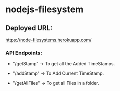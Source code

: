 # nodejs-filesystem 

## Deployed URL:

https://node-filesystems.herokuapp.com/

### API Endpoints:

- "/getStamp" -> To get all the Added TimeStamps.

- "/addStamp" -> To Add Current TimeStamp.

- "/getAllFiles" -> To get all Files in a folder.
